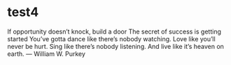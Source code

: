 # test4
If opportunity doesn’t knock, build a door
The secret of success is getting started
You’ve gotta dance like there’s nobody watching. Love like you’ll never be hurt. Sing like there’s nobody listening. And live like it’s heaven on earth. ― William W. Purkey
